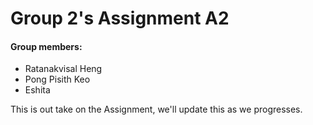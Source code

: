 # Group 2's Assignment A2

#### Group members:
- Ratanakvisal Heng
- Pong Pisith Keo
- Eshita

This is out take on the Assignment, we'll update this as we progresses.